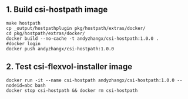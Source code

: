 ## 1. Build csi-hostpath image

```
make hostpath
cp _output/hostpathplugin pkg/hostpath/extras/docker/
cd pkg/hostpath/extras/docker/
docker build --no-cache -t andyzhangx/csi-hostpath:1.0.0 .
#docker login
docker push andyzhangx/csi-hostpath:1.0.0
```

## 2. Test csi-flexvol-installer image
```
docker run -it --name csi-hostpath andyzhangx/csi-hostpath:1.0.0 --nodeid=abc bash
docker stop csi-hostpath && docker rm csi-hostpath
```
